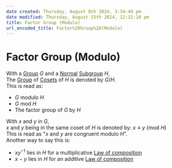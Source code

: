 ```yaml
---  
date created: Thursday, August 8th 2024, 3:34:49 pm  
date modified: Thursday, August 15th 2024, 12:32:10 pm  
title: Factor Group (Modulo)  
url_encoded_title: Factor%20Group%20(Modulo)  
---  
```

# Factor Group (Modulo)  
With a [Group](./Group.md) $G$ and a [Normal](./Subgroup.md#normal) [Subgroup](./Subgroup.md) $H$,  
The [Group](./Group.md) of [Cosets](./Coset.md) of $H$ is denoted by $G/H$.  
This is read as:  
- $G$ modulo $H$  
- $G$ mod $H$  
- The factor group of $G$ by $H$  
  
With $x$ and $y$ in $G$,  
$x$ and $y$ being in the same coset of $H$ is denoted by: $x\equiv y$ (mod $H$)  
This is read as "$x$ and $y$ are congruent modulo $H$".  
Another way to say this is:  
- $xy^{-1}$ lies in $H$ for a multiplicative [Law of composition](../Law-of-composition.md)  
- $x-y$ lies in $H$ for an additive [Law of composition](../Law-of-composition.md)